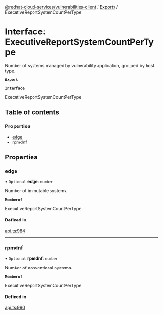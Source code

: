 [@redhat-cloud-services/vulnerabilities-client](../README.md) / [Exports](../modules.md) / ExecutiveReportSystemCountPerType

# Interface: ExecutiveReportSystemCountPerType

Number of systems managed by vulnerability application, grouped by host type.

**`Export`**

**`Interface`**

ExecutiveReportSystemCountPerType

## Table of contents

### Properties

- [edge](ExecutiveReportSystemCountPerType.md#edge)
- [rpmdnf](ExecutiveReportSystemCountPerType.md#rpmdnf)

## Properties

### edge

• `Optional` **edge**: `number`

Number of immutable systems.

**`Memberof`**

ExecutiveReportSystemCountPerType

#### Defined in

[api.ts:984](https://github.com/mkholjuraev/javascript-clients/blob/master/packages/vulnerabilities/api.ts#L984)

___

### rpmdnf

• `Optional` **rpmdnf**: `number`

Number of conventional systems.

**`Memberof`**

ExecutiveReportSystemCountPerType

#### Defined in

[api.ts:990](https://github.com/mkholjuraev/javascript-clients/blob/master/packages/vulnerabilities/api.ts#L990)
